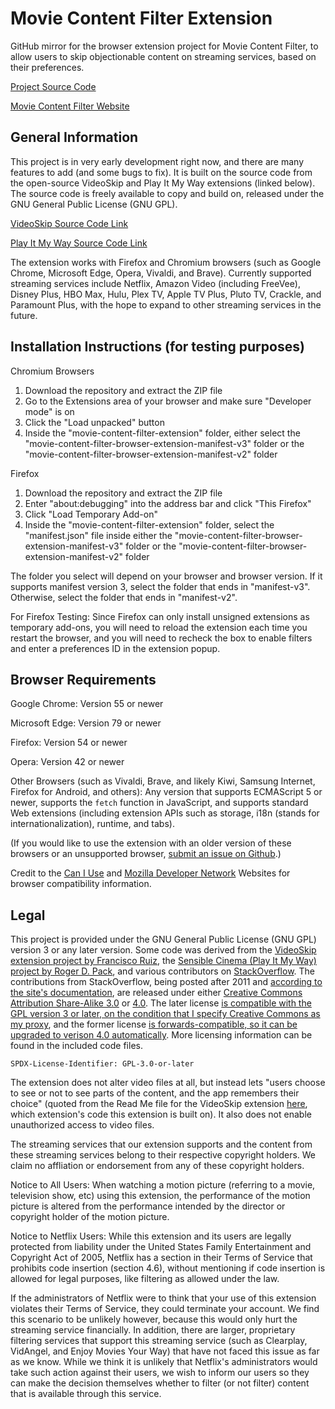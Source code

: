 # Movie Content Filter Extension
GitHub mirror for the browser extension project for Movie Content Filter, to allow users to skip objectionable content on streaming services, based on their preferences.

[Project Source Code](https://codeberg.org/jacobwillden/movie-content-filter-extension)

[Movie Content Filter Website](https://www.moviecontentfilter.com/)

## General Information
This project is in very early development right now, and there are many features to add (and some bugs to fix). It is built on the source code from the open-source VideoSkip and Play It My Way extensions (linked below). The source code is freely available to copy and build on, released under the GNU General Public License (GNU GPL).

[VideoSkip Source Code Link](https://github.com/fruiz500/VideoSkip-extension/)

[Play It My Way Source Code Link](https://github.com/rdp/sensible-cinema/)

The extension works with Firefox and Chromium browsers (such as Google Chrome, Microsoft Edge, Opera, Vivaldi, and Brave). Currently supported streaming services include Netflix, Amazon Video (including FreeVee), Disney Plus, HBO Max, Hulu, Plex TV, Apple TV Plus, Pluto TV, Crackle, and Paramount Plus, with the hope to expand to other streaming services in the future.

## Installation Instructions (for testing purposes)

Chromium Browsers

1. Download the repository and extract the ZIP file
2. Go to the Extensions area of your browser and make sure "Developer mode" is on
3. Click the "Load unpacked" button
4. Inside the "movie-content-filter-extension" folder, either select the "movie-content-filter-browser-extension-manifest-v3" folder or the "movie-content-filter-browser-extension-manifest-v2" folder

Firefox

1. Download the repository and extract the ZIP file
2. Enter "about:debugging" into the address bar and click "This Firefox"
3. Click "Load Temporary Add-on"
4. Inside the "movie-content-filter-extension" folder, select the "manifest.json" file inside either the "movie-content-filter-browser-extension-manifest-v3" folder or the "movie-content-filter-browser-extension-manifest-v2" folder

The folder you select will depend on your browser and browser version. If it supports manifest version 3, select the folder that ends in "manifest-v3". Otherwise, select the folder that ends in "manifest-v2".

For Firefox Testing: Since Firefox can only install unsigned extensions as temporary add-ons, you will need to reload the extension each time you restart the browser, and you will need to recheck the box to enable filters and enter a preferences ID in the extension popup.

## Browser Requirements

Google Chrome: Version 55 or newer

Microsoft Edge: Version 79 or newer

Firefox: Version 54 or newer

Opera: Version 42 or newer

Other Browsers (such as Vivaldi, Brave, and likely Kiwi, Samsung Internet, Firefox for Android, and others): Any version that supports ECMAScript 5 or newer, supports the `fetch` function in JavaScript, and supports standard Web extensions (including extension APIs such as storage, i18n (stands for internationalization), runtime, and tabs).

(If you would like to use the extension with an older version of these browsers or an unsupported browser, [submit an issue on Github](https://github.com/jacob-willden/movie-content-filter-extension/issues).)

Credit to the [Can I Use](https://caniuse.com/) and [Mozilla Developer Network](https://developer.mozilla.org/) Websites for browser compatibility information.

## Legal

This project is provided under the GNU General Public License (GNU GPL) version 3 or any later version. Some code was derived from the [VideoSkip extension project by Francisco Ruiz](https://github.com/fruiz500/VideoSkip-extension/), the [Sensible Cinema (Play It My Way) project by Roger D. Pack](https://github.com/rdp/sensible-cinema/), and various contributors on [StackOverflow](https://stackoverflow.com/). The contributions from StackOverflow, being posted after 2011 and [according to the site's documentation](https://stackoverflow.com/help/licensing), are released under either [Creative Commons Attribution Share-Alike 3.0](https://creativecommons.org/licenses/by-sa/3.0/) or [4.0](https://creativecommons.org/licenses/by-sa/4.0/). The later license [is compatible with the GPL version 3 or later, on the condition that I specify Creative Commons as my proxy](https://www.gnu.org/licenses/license-list.html#ccbysa), and the former license [is forwards-compatible, so it can be upgraded to verison 4.0 automatically](https://meta.stackoverflow.com/questions/271293/use-stack-overflow-answer-in-gpl-software-how-to-ask-for-permission). More licensing information can be found in the included code files.

`SPDX-License-Identifier: GPL-3.0-or-later`

The extension does not alter video files at all, but instead lets "users choose to see or not to see parts of the content, and the app remembers their choice" (quoted from the Read Me file for the VideoSkip extension [here](https://github.com/fruiz500/VideoSkip-extension/blob/master/README.md), which extension's code this extension is built on). It also does not enable unauthorized access to video files.

The streaming services that our extension supports and the content from these streaming services belong to their respective copyright holders. We claim no affliation or endorsement from any of these copyright holders.

Notice to All Users: When watching a motion picture (referring to a movie, television show, etc) using this extension, the performance of the motion picture is altered from the performance intended by the director or copyright holder of the motion picture.

Notice to Netflix Users: While this extension and its users are legally protected from liability under the United States Family Entertainment and Copyright Act of 2005, Netflix has a section in their Terms of Service that prohibits code insertion (section 4.6), without mentioning if code insertion is allowed for legal purposes, like filtering as allowed under the law. 

If the administrators of Netflix were to think that your use of this extension violates their Terms of Service, they could terminate your account. We find this scenario to be unlikely however, because this would only hurt the streaming service financially. In addition, there are larger, proprietary filtering services that support this streaming service (such as Clearplay, VidAngel, and Enjoy Movies Your Way) that have not faced this issue as far as we know. While we think it is unlikely that Netflix's administrators would take such action against their users, we wish to inform our users so they can make the decision themselves whether to filter (or not filter) content that is available through this service.
